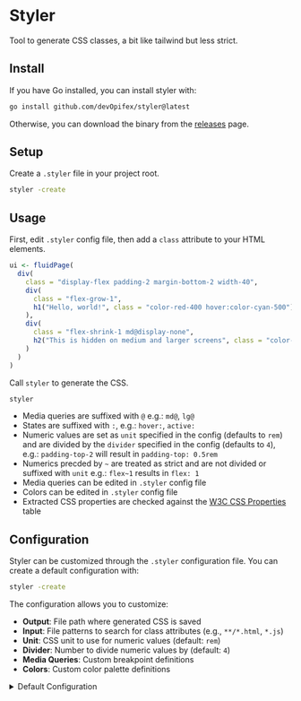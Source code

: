 # Styler

Tool to generate CSS classes, a bit like tailwind but less strict.

## Install

If you have Go installed, you can install styler with:

```bash
go install github.com/devOpifex/styler@latest
```

Otherwise, you can download the binary from the [releases](https://github.com/devOpifex/styler/releases) page.

## Setup

Create a `.styler` file in your project root.

```bash
styler -create
```

## Usage

First, edit `.styler` config file, then add a `class` attribute to your HTML elements.

```r
ui <- fluidPage(
  div(
    class = "display-flex padding-2 margin-bottom-2 width-40",
    div(
      class = "flex-grow-1",
      h1("Hello, world!", class = "color-red-400 hover:color-cyan-500")
    ),
    div(
      class = "flex-shrink-1 md@display-none",
      h2("This is hidden on medium and larger screens", class = "color-blue hover:color-green")
    )
  )
)
```

Call `styler` to generate the CSS.

```bash
styler
```

- Media queries are suffixed with `@` e.g.: `md@`, `lg@`
- States are suffixed with `:`, e.g.: `hover:`, `active:`
- Numeric values are set as `unit` specified in the config (defaults to `rem`)
and are divided by the `divider` specified in the config (defaults to `4`), 
e.g.: `padding-top-2` will result in `padding-top: 0.5rem`
- Numerics precded by `~` are treated as strict and are not divided or suffixed with `unit`
e.g.: `flex~1` results in `flex: 1`
- Media queries can be edited in `.styler` config file
- Colors can be edited in `.styler` config file
- Extracted CSS properties are checked against the [W3C CSS Properties](https://www.w3.org/Style/CSS/all-properties.en.html) table

## Configuration

Styler can be customized through the `.styler` configuration file. You can create a default configuration with:

```bash
styler -create
```

The configuration allows you to customize:

- **Output**: File path where generated CSS is saved
- **Input**: File patterns to search for class attributes (e.g., `**/*.html`, `*.js`)
- **Unit**: CSS unit to use for numeric values (default: `rem`)
- **Divider**: Number to divide numeric values by (default: `4`)
- **Media Queries**: Custom breakpoint definitions
- **Colors**: Custom color palette definitions

<details>
<summary>Default Configuration</summary>

```json
{
    "version": "0.0.3",
    "pattern": "*.R|*.r|*.js|*.html",
    "directory": ".",
    "output": "style.min.css",
    "unit": "rem",
    "divider": 4,
    "media": [
        {
            "maxWidth": "",
            "minWidth": "640px",
            "name": "sm"
        },
        {
            "maxWidth": "",
            "minWidth": "768px",
            "name": "md"
        },
        {
            "maxWidth": "",
            "minWidth": "1024px",
            "name": "lg"
        },
        {
            "maxWidth": "",
            "minWidth": "1280px",
            "name": "xl"
        }
    ],
    "colors": {
        "amber": {
            "100": "#fef3c7",
            "200": "#fde68a",
            "300": "#fcd34d",
            "400": "#fbbf24",
            "50": "#fffbeb",
            "500": "#f59e0b",
            "600": "#d97706",
            "700": "#b45309",
            "800": "#92400e",
            "900": "#78350f",
            "950": "#451a03"
        },
        "blue": {
            "100": "#dbeafe",
            "200": "#bfdbfe",
            "300": "#93c5fd",
            "400": "#60a5fa",
            "50": "#eff6ff",
            "500": "#3b82f6",
            "600": "#2563eb",
            "700": "#1d4ed8",
            "800": "#1e40af",
            "900": "#1e3a8a",
            "950": "#172554"
        },
        "cyan": {
            "100": "#cffafe",
            "200": "#a5f3fc",
            "300": "#67e8f9",
            "400": "#22d3ee",
            "50": "#ecfeff",
            "500": "#06b6d4",
            "600": "#0891b2",
            "700": "#0e7490",
            "800": "#155e75",
            "900": "#164e63",
            "950": "#083344"
        },
        "emerald": {
            "100": "#d1fae5",
            "200": "#a7f3d0",
            "300": "#6ee7b7",
            "400": "#34d399",
            "50": "#ecfdf5",
            "500": "#10b981",
            "600": "#059669",
            "700": "#047857",
            "800": "#065f46",
            "900": "#064e3b",
            "950": "#022c22"
        },
        "fuchsia": {
            "100": "#fae8ff",
            "200": "#f5d0fe",
            "300": "#f0abfc",
            "400": "#e879f9",
            "50": "#fdf4ff",
            "500": "#d946ef",
            "600": "#c026d3",
            "700": "#a21caf",
            "800": "#86198f",
            "900": "#701a75",
            "950": "#4a044e"
        },
        "gray": {
            "100": "#f3f4f6",
            "200": "#e5e7eb",
            "300": "#d1d5db",
            "400": "#9ca3af",
            "50": "#f9fafb",
            "500": "#6b7280",
            "600": "#4b5563",
            "700": "#374151",
            "800": "#1f2937",
            "900": "#111827",
            "950": "#030712"
        },
        "green": {
            "100": "#dcfce7",
            "200": "#bbf7d0",
            "300": "#86efac",
            "400": "#4ade80",
            "50": "#f0fdf4",
            "500": "#22c55e",
            "600": "#16a34a",
            "700": "#15803d",
            "800": "#166534",
            "900": "#14532d",
            "950": "#052e16"
        },
        "indigo": {
            "100": "#e0e7ff",
            "200": "#c7d2fe",
            "300": "#a5b4fc",
            "400": "#818cf8",
            "50": "#eef2ff",
            "500": "#6366f1",
            "600": "#4f46e5",
            "700": "#4338ca",
            "800": "#3730a3",
            "900": "#312e81",
            "950": "#1e1b4b"
        },
        "lime": {
            "100": "#ecfccb",
            "200": "#d9f99d",
            "300": "#bef264",
            "400": "#a3e635",
            "50": "#f7fee7",
            "500": "#84cc16",
            "600": "#65a30d",
            "700": "#4d7c0f",
            "800": "#3f6212",
            "900": "#365314",
            "950": "#1a2e05"
        },
        "neutral": {
            "100": "#f5f5f5",
            "200": "#e5e5e5",
            "300": "#d4d4d4",
            "400": "#a3a3a3",
            "50": "#fafafa",
            "500": "#737373",
            "600": "#525252",
            "700": "#404040",
            "800": "#262626",
            "900": "#171717",
            "950": "#0a0a0a"
        },
        "orange": {
            "100": "#ffedd5",
            "200": "#fed7aa",
            "300": "#fdba74",
            "400": "#fb923c",
            "50": "#fff7ed",
            "500": "#f97316",
            "600": "#ea580c",
            "700": "#c2410c",
            "800": "#9a3412",
            "900": "#7c2d12",
            "950": "#431407"
        },
        "pink": {
            "100": "#fce7f3",
            "200": "#fbcfe8",
            "300": "#f9a8d4",
            "400": "#f472b6",
            "50": "#fdf2f8",
            "500": "#ec4899",
            "600": "#db2777",
            "700": "#be185d",
            "800": "#9d174d",
            "900": "#831843",
            "950": "#500724"
        },
        "purple": {
            "100": "#f3e8ff",
            "200": "#e9d5ff",
            "300": "#d8b4fe",
            "400": "#c084fc",
            "50": "#faf5ff",
            "500": "#a855f7",
            "600": "#9333ea",
            "700": "#7e22ce",
            "800": "#6b21a8",
            "900": "#581c87",
            "950": "#3b0764"
        },
        "red": {
            "100": "#fee2e2",
            "200": "#fecaca",
            "300": "#fca5a5",
            "400": "#f87171",
            "50": "#fef2f2",
            "500": "#ef4444",
            "600": "#dc2626",
            "700": "#b91c1c",
            "800": "#991b1b",
            "900": "#7f1d1d",
            "950": "#450a0a"
        },
        "rose": {
            "100": "#ffe4e6",
            "200": "#fecdd3",
            "300": "#fda4af",
            "400": "#fb7185",
            "50": "#fff1f2",
            "500": "#f43f5e",
            "600": "#e11d48",
            "700": "#be123c",
            "800": "#9f1239",
            "900": "#881337",
            "950": "#4c0519"
        },
        "sky": {
            "100": "#e0f2fe",
            "200": "#bae6fd",
            "300": "#7dd3fc",
            "400": "#38bdf8",
            "50": "#f0f9ff",
            "500": "#0ea5e9",
            "600": "#0284c7",
            "700": "#0369a1",
            "800": "#075985",
            "900": "#0c4a6e",
            "950": "#082f49"
        },
        "slate": {
            "100": "#f1f5f9",
            "200": "#e2e8f0",
            "300": "#cbd5e1",
            "400": "#94a3b8",
            "50": "#f8fafc",
            "500": "#64748b",
            "600": "#475569",
            "700": "#334155",
            "800": "#1e293b",
            "900": "#0f172a",
            "950": "#020617"
        },
        "stone": {
            "100": "#f5f5f4",
            "200": "#e7e5e4",
            "300": "#d6d3d1",
            "400": "#a8a29e",
            "50": "#fafaf9",
            "500": "#78716c",
            "600": "#57534e",
            "700": "#44403c",
            "800": "#292524",
            "900": "#1c1917",
            "950": "#0c0a09"
        },
        "teal": {
            "100": "#ccfbf1",
            "200": "#99f6e4",
            "300": "#5eead4",
            "400": "#2dd4bf",
            "50": "#f0fdfa",
            "500": "#14b8a6",
            "600": "#0d9488",
            "700": "#0f766e",
            "800": "#115e59",
            "900": "#134e4a",
            "950": "#042f2e"
        },
        "violet": {
            "100": "#ede9fe",
            "200": "#ddd6fe",
            "300": "#c4b5fd",
            "400": "#a78bfa",
            "50": "#f5f3ff",
            "500": "#8b5cf6",
            "600": "#7c3aed",
            "700": "#6d28d9",
            "800": "#5b21b6",
            "900": "#4c1d95",
            "950": "#2e1065"
        },
        "yellow": {
            "100": "#fef9c3",
            "200": "#fef08a",
            "300": "#fde047",
            "400": "#facc15",
            "50": "#fefce8",
            "500": "#eab308",
            "600": "#ca8a04",
            "700": "#a16207",
            "800": "#854d0e",
            "900": "#713f12",
            "950": "#422006"
        },
        "zinc": {
            "100": "#f4f4f5",
            "200": "#e4e4e7",
            "300": "#d4d4d8",
            "400": "#a1a1aa",
            "50": "#fafafa",
            "500": "#71717a",
            "600": "#52525b",
            "700": "#3f3f46",
            "800": "#27272a",
            "900": "#18181b",
            "950": "#09090b"
        }
    }
}
```
/details>

## Advanced Property Values

Styler now supports complex CSS property values with multiple components:

- **Multiple Value Parts**: Create properties with multiple values like `box-shadow-1-2-4-red`
  which becomes `box-shadow: 0.25rem 0.5rem 1rem red`

- **Selective Strict Values**: Use `~` to mark specific parts as "strict" (no division or unit):
  - `border-1-solid-red` → `border: 0.25rem solid red` (number is divided by 4, unit added)
  - `border-~1-solid-red` → `border: 1 solid red` (strict number, no division or unit)
  - `border-1~solid-red` → `border: 0.25rem solid red` (only affects the part with ~)
  - `box-shadow~1-2-2-grey` → `box-shadow: 1 0.5rem 0.5rem grey` (strict property name)

This approach gives you fine-grained control over how numeric values are processed.
